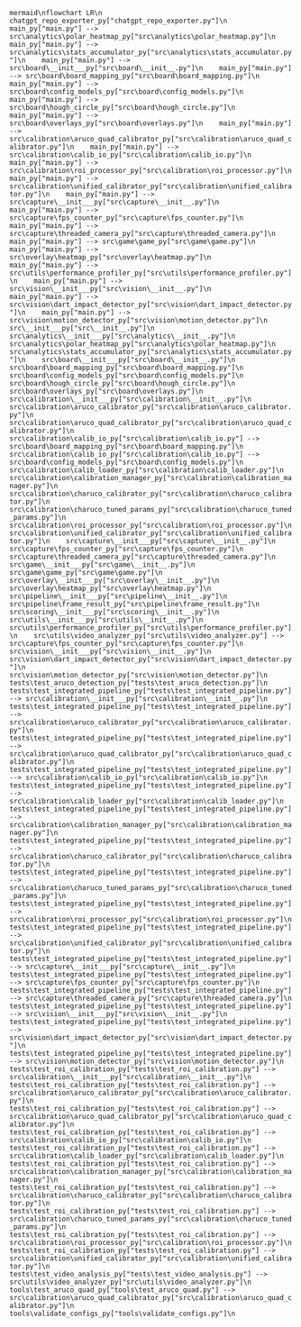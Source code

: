 ```mermaid\nflowchart LR\n    chatgpt_repo_exporter_py["chatgpt_repo_exporter.py"]\n    main_py["main.py"] --> src\analytics\polar_heatmap_py["src\analytics\polar_heatmap.py"]\n    main_py["main.py"] --> src\analytics\stats_accumulator_py["src\analytics\stats_accumulator.py"]\n    main_py["main.py"] --> src\board\__init___py["src\board\__init__.py"]\n    main_py["main.py"] --> src\board\board_mapping_py["src\board\board_mapping.py"]\n    main_py["main.py"] --> src\board\config_models_py["src\board\config_models.py"]\n    main_py["main.py"] --> src\board\hough_circle_py["src\board\hough_circle.py"]\n    main_py["main.py"] --> src\board\overlays_py["src\board\overlays.py"]\n    main_py["main.py"] --> src\calibration\aruco_quad_calibrator_py["src\calibration\aruco_quad_calibrator.py"]\n    main_py["main.py"] --> src\calibration\calib_io_py["src\calibration\calib_io.py"]\n    main_py["main.py"] --> src\calibration\roi_processor_py["src\calibration\roi_processor.py"]\n    main_py["main.py"] --> src\calibration\unified_calibrator_py["src\calibration\unified_calibrator.py"]\n    main_py["main.py"] --> src\capture\__init___py["src\capture\__init__.py"]\n    main_py["main.py"] --> src\capture\fps_counter_py["src\capture\fps_counter.py"]\n    main_py["main.py"] --> src\capture\threaded_camera_py["src\capture\threaded_camera.py"]\n    main_py["main.py"] --> src\game\game_py["src\game\game.py"]\n    main_py["main.py"] --> src\overlay\heatmap_py["src\overlay\heatmap.py"]\n    main_py["main.py"] --> src\utils\performance_profiler_py["src\utils\performance_profiler.py"]\n    main_py["main.py"] --> src\vision\__init___py["src\vision\__init__.py"]\n    main_py["main.py"] --> src\vision\dart_impact_detector_py["src\vision\dart_impact_detector.py"]\n    main_py["main.py"] --> src\vision\motion_detector_py["src\vision\motion_detector.py"]\n    src\__init___py["src\__init__.py"]\n    src\analytics\__init___py["src\analytics\__init__.py"]\n    src\analytics\polar_heatmap_py["src\analytics\polar_heatmap.py"]\n    src\analytics\stats_accumulator_py["src\analytics\stats_accumulator.py"]\n    src\board\__init___py["src\board\__init__.py"]\n    src\board\board_mapping_py["src\board\board_mapping.py"]\n    src\board\config_models_py["src\board\config_models.py"]\n    src\board\hough_circle_py["src\board\hough_circle.py"]\n    src\board\overlays_py["src\board\overlays.py"]\n    src\calibration\__init___py["src\calibration\__init__.py"]\n    src\calibration\aruco_calibrator_py["src\calibration\aruco_calibrator.py"]\n    src\calibration\aruco_quad_calibrator_py["src\calibration\aruco_quad_calibrator.py"]\n    src\calibration\calib_io_py["src\calibration\calib_io.py"] --> src\board\board_mapping_py["src\board\board_mapping.py"]\n    src\calibration\calib_io_py["src\calibration\calib_io.py"] --> src\board\config_models_py["src\board\config_models.py"]\n    src\calibration\calib_loader_py["src\calibration\calib_loader.py"]\n    src\calibration\calibration_manager_py["src\calibration\calibration_manager.py"]\n    src\calibration\charuco_calibrator_py["src\calibration\charuco_calibrator.py"]\n    src\calibration\charuco_tuned_params_py["src\calibration\charuco_tuned_params.py"]\n    src\calibration\roi_processor_py["src\calibration\roi_processor.py"]\n    src\calibration\unified_calibrator_py["src\calibration\unified_calibrator.py"]\n    src\capture\__init___py["src\capture\__init__.py"]\n    src\capture\fps_counter_py["src\capture\fps_counter.py"]\n    src\capture\threaded_camera_py["src\capture\threaded_camera.py"]\n    src\game\__init___py["src\game\__init__.py"]\n    src\game\game_py["src\game\game.py"]\n    src\overlay\__init___py["src\overlay\__init__.py"]\n    src\overlay\heatmap_py["src\overlay\heatmap.py"]\n    src\pipeline\__init___py["src\pipeline\__init__.py"]\n    src\pipeline\frame_result_py["src\pipeline\frame_result.py"]\n    src\scoring\__init___py["src\scoring\__init__.py"]\n    src\utils\__init___py["src\utils\__init__.py"]\n    src\utils\performance_profiler_py["src\utils\performance_profiler.py"]\n    src\utils\video_analyzer_py["src\utils\video_analyzer.py"] --> src\capture\fps_counter_py["src\capture\fps_counter.py"]\n    src\vision\__init___py["src\vision\__init__.py"]\n    src\vision\dart_impact_detector_py["src\vision\dart_impact_detector.py"]\n    src\vision\motion_detector_py["src\vision\motion_detector.py"]\n    tests\test_aruco_detection_py["tests\test_aruco_detection.py"]\n    tests\test_integrated_pipeline_py["tests\test_integrated_pipeline.py"] --> src\calibration\__init___py["src\calibration\__init__.py"]\n    tests\test_integrated_pipeline_py["tests\test_integrated_pipeline.py"] --> src\calibration\aruco_calibrator_py["src\calibration\aruco_calibrator.py"]\n    tests\test_integrated_pipeline_py["tests\test_integrated_pipeline.py"] --> src\calibration\aruco_quad_calibrator_py["src\calibration\aruco_quad_calibrator.py"]\n    tests\test_integrated_pipeline_py["tests\test_integrated_pipeline.py"] --> src\calibration\calib_io_py["src\calibration\calib_io.py"]\n    tests\test_integrated_pipeline_py["tests\test_integrated_pipeline.py"] --> src\calibration\calib_loader_py["src\calibration\calib_loader.py"]\n    tests\test_integrated_pipeline_py["tests\test_integrated_pipeline.py"] --> src\calibration\calibration_manager_py["src\calibration\calibration_manager.py"]\n    tests\test_integrated_pipeline_py["tests\test_integrated_pipeline.py"] --> src\calibration\charuco_calibrator_py["src\calibration\charuco_calibrator.py"]\n    tests\test_integrated_pipeline_py["tests\test_integrated_pipeline.py"] --> src\calibration\charuco_tuned_params_py["src\calibration\charuco_tuned_params.py"]\n    tests\test_integrated_pipeline_py["tests\test_integrated_pipeline.py"] --> src\calibration\roi_processor_py["src\calibration\roi_processor.py"]\n    tests\test_integrated_pipeline_py["tests\test_integrated_pipeline.py"] --> src\calibration\unified_calibrator_py["src\calibration\unified_calibrator.py"]\n    tests\test_integrated_pipeline_py["tests\test_integrated_pipeline.py"] --> src\capture\__init___py["src\capture\__init__.py"]\n    tests\test_integrated_pipeline_py["tests\test_integrated_pipeline.py"] --> src\capture\fps_counter_py["src\capture\fps_counter.py"]\n    tests\test_integrated_pipeline_py["tests\test_integrated_pipeline.py"] --> src\capture\threaded_camera_py["src\capture\threaded_camera.py"]\n    tests\test_integrated_pipeline_py["tests\test_integrated_pipeline.py"] --> src\vision\__init___py["src\vision\__init__.py"]\n    tests\test_integrated_pipeline_py["tests\test_integrated_pipeline.py"] --> src\vision\dart_impact_detector_py["src\vision\dart_impact_detector.py"]\n    tests\test_integrated_pipeline_py["tests\test_integrated_pipeline.py"] --> src\vision\motion_detector_py["src\vision\motion_detector.py"]\n    tests\test_roi_calibration_py["tests\test_roi_calibration.py"] --> src\calibration\__init___py["src\calibration\__init__.py"]\n    tests\test_roi_calibration_py["tests\test_roi_calibration.py"] --> src\calibration\aruco_calibrator_py["src\calibration\aruco_calibrator.py"]\n    tests\test_roi_calibration_py["tests\test_roi_calibration.py"] --> src\calibration\aruco_quad_calibrator_py["src\calibration\aruco_quad_calibrator.py"]\n    tests\test_roi_calibration_py["tests\test_roi_calibration.py"] --> src\calibration\calib_io_py["src\calibration\calib_io.py"]\n    tests\test_roi_calibration_py["tests\test_roi_calibration.py"] --> src\calibration\calib_loader_py["src\calibration\calib_loader.py"]\n    tests\test_roi_calibration_py["tests\test_roi_calibration.py"] --> src\calibration\calibration_manager_py["src\calibration\calibration_manager.py"]\n    tests\test_roi_calibration_py["tests\test_roi_calibration.py"] --> src\calibration\charuco_calibrator_py["src\calibration\charuco_calibrator.py"]\n    tests\test_roi_calibration_py["tests\test_roi_calibration.py"] --> src\calibration\charuco_tuned_params_py["src\calibration\charuco_tuned_params.py"]\n    tests\test_roi_calibration_py["tests\test_roi_calibration.py"] --> src\calibration\roi_processor_py["src\calibration\roi_processor.py"]\n    tests\test_roi_calibration_py["tests\test_roi_calibration.py"] --> src\calibration\unified_calibrator_py["src\calibration\unified_calibrator.py"]\n    tests\test_video_analysis_py["tests\test_video_analysis.py"] --> src\utils\video_analyzer_py["src\utils\video_analyzer.py"]\n    tools\test_aruco_quad_py["tools\test_aruco_quad.py"] --> src\calibration\aruco_quad_calibrator_py["src\calibration\aruco_quad_calibrator.py"]\n    tools\validate_configs_py["tools\validate_configs.py"]\n```